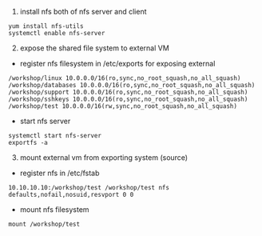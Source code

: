 1. install nfs both of nfs server and client
```
yum install nfs-utils
systemctl enable nfs-server
```

2. expose the shared file system to external VM
  - register nfs filesystem in /etc/exports for exposing external
  ```
  /workshop/linux 10.0.0.0/16(ro,sync,no_root_squash,no_all_squash)     
  /workshop/databases 10.0.0.0/16(ro,sync,no_root_squash,no_all_squash)   
  /workshop/support 10.0.0.0/16(ro,sync,no_root_squash,no_all_squash)   
  /workshop/sshkeys 10.0.0.0/16(ro,sync,no_root_squash,no_all_squash)
  /workshop/test 10.0.0.0/16(rw,sync,no_root_squash,no_all_squash)
  ```
  - start nfs server
  ```
  systemctl start nfs-server
  exportfs -a
  ```


3. mount external vm from exporting system (source)
  - register nfs in /etc/fstab
  ```
  10.10.10.10:/workshop/test /workshop/test nfs defaults,nofail,nosuid,resvport 0 0
  ```
  - mount nfs filesystem
  ```
  mount /workshop/test
  ```

